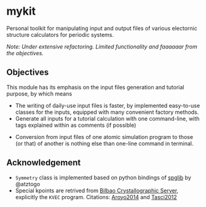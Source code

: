 # mykit

Personal toolkit for manipulating input and output files of various electornic structure calculators for periodic systems.

*Note: Under extensive refactoring. Limited functionality and faaaaaar from the objectives.*

## Objectives

<!-- *This python module has no intention, and is definitely unable to compete with the repsected [ASE](https://wiki.fysik.dtu.dk/ase/) module.*-->

This module has its emphasis on the input files generation and tutorial purpose, by which means

- The writing of daily-use input files is faster, by implemented easy-to-use classes for the inputs, equipped with many convenient factory methods.
- Generate all inputs for a tutorial calculation with one command-line, with tags explained within as comments (if possible)
<!-- - A series of calculations can be run by statements within a python script, as in [ASE](https://wiki.fysik.dtu.dk/ase/). And it also provides an 
    alternative to run in a bash script, with each command line a self-explained -->
- Conversion from input files of one atomic simulation program to those (or that) of another is nothing else than one-line command in terminal.

## Acknowledgement

- `Symmetry` class is implemented based on python bindings of [spglib](https://atztogo.github.io/spglib/python-spglib.html) by @atztogo
- Special kpoints are retrived from [Bilbao Crystallographic Server](http://www.cryst.ehu.es), explicitly the `KVEC` program. Citations: [Aroyo2014](https://dx.doi.org/10.1107/S205327331303091X) and [Tasci2012](https://dx.doi.org/10.1051/epjconf/20122200009)


<!-- Currently partially supported codes:

- [VASP](http://www.vasp.at/)
- [WIEN2K](http://susi.theochem.tuwien.ac.at/)
- [ABINIT](https://www.abinit.org/) -->

